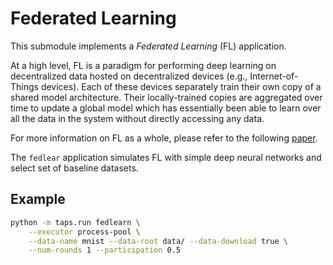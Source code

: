 # Federated Learning

This submodule implements a *Federated Learning* (FL) application.

At a high level, FL is a paradigm for performing deep learning on decentralized data hosted on decentralized devices (e.g., Internet-of-Things devices).
Each of these devices separately train their own copy of a shared model architecture.
Their locally-trained copies are aggregated over time to update a global model which has essentially been able to learn over all the data in the system without directly accessing any data.

For more information on FL as a whole, please refer to the following [paper](http://proceedings.mlr.press/v54/mcmahan17a/mcmahan17a.pdf).

The `fedlear` application simulates FL with simple deep neural networks and select set of baseline datasets.

## Example

```bash
python -m taps.run fedlearn \
    --executor process-pool \
    --data-name mnist --data-root data/ --data-download true \
    --num-rounds 1 --participation 0.5
```
